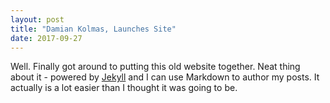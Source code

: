 ```yaml
---
layout: post
title: "Damian Kolmas, Launches Site"
date: 2017-09-27
---
```


Well. Finally got around to putting this old website together. 
Neat thing about it - powered by [Jekyll](http://jekyllrb.com) 
and I can use Markdown to author my posts. It actually is a lot 
easier than I thought it was going to be.
